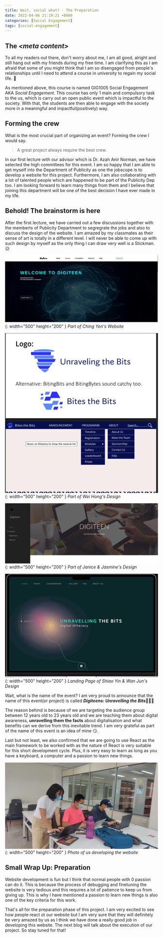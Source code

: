 ```yaml
---
title: Wait, social what? - The Preparation
date: 2022-04-06 21:19:21 +0800
categories: [Social Engagement]
tags: [social-engagement]
---
```


## The *\<__meta content__\>*
To all my readers out there, don't worry about me, I am all good, alright and still hang out with my friends during my free time. I am clarifying this as I am afraid that some of you might think that I am so disengaged from people's relationships until I need to attend a course in university to regain my social life. 🌚

As mentioned above, this course is named GIG1005 Social Engagement AKA *Social Engagement*. This course has only 1 main and compulsory task to the us, which is carry out an open public event which is impactful to the society. With that, the students are then able to engage with the society more in a meaningful and impactful(positively) way.


## Forming the crew
What is the most crucial part of organizing an event? Forming the crew I would say. 

> A great project always require the best crew.

In our first lecture with our advisor which is Dr. Azah Anir Norman, we have selected the high committees for this event. I am so happy that I am able to get myself into the Department of Publicity as one the jobscope is to develop a website for this project. Furthermore, I am also collaborating with a lot of talented people which are happened to be part of the Publicity Dep too. I am looking forward to learn many things from them and I believe that joining this department will be one of the best decision I have ever made in my life.  

## Behold! The brainstorm is here
After the first lecture, we have carried out a few discussions together with the memberts of Publicity Department to segregrate the jobs and also to discuss the design of the website. I am amazed by my classmates as their sense of art is totally in a different level. I will never be able to come up with such design by myself as the only thing I can draw very well is a Stickman.😥  

![Ching Yen's](/assets/images/social-engagement/ching-yen.png){: width="500" height="200" }
_Part of Ching Yen's Website_

![ Wei Hong's](/assets/images/social-engagement/wei-hong.png){: width="500" height="200" }
_Part of Wei Hong's Design_

![Janice & Jasmine's](/assets/images/social-engagement/janice-jasmin.png){: width="500" height="200" }
_Part of Janice & Jasmine's Design_

![Shiao Yin & Wan Jun's](/assets/images/social-engagement/shiaoyin-wanjun.png){: width="500" height="200" }
_Landing Page of Shiao Yin & Wan Jun's Design_

Wait, what is the name of the event? I am very proud to announce that the name of this event(or project) is called ***Digiteens: Unravelling the Bits***🎉🎉🎉  

The reason behind is because of we are targeting the audience group between 12 years old to 23 years old and we are teaching them about digital awareness, **unravelling them the facts** about digitalisation and what benefits can we derive from this inevitable trend. I am very grateful as part of the name of this event is an idea of mine 😏.

Last but not least, we also confirmed that we are going to use React as the main framework to be worked with as the nature of React is very suitable for this short development cycle. Plus, it is very easy to learn as long as you have a keyboard, a computer and a passion to learn new things.

![Photo of us developing the website](/assets/images/social-engagement/developing.jpeg){: width="500" height="200" }
_Photo of us developing the website_


## Small Wrap Up: Preparation
Website development is fun but I think that normal people with 0 passion can do it. This is because the process of debugging and finetuning the website is very tedious and this requires a lot of patience to keep us from giving up. This is why I have mentioned a passion to learn new things is also one of the key criteria for this work.  

That's all for the preparation phase of this project. I am very excited to see how people react ot our website but I am very sure that they will definitely be very amazed by us as I think we have done a really good job in developing this website. The next blog will talk about the execution of our project. So stay tuned for that!
